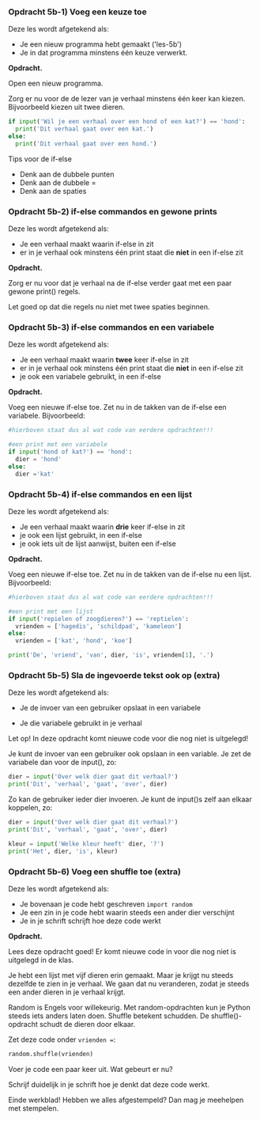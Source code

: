 ### Opdracht 5b-1) Voeg een keuze toe

Deze les wordt afgetekend als:

- Je een nieuw programma hebt gemaakt ('les-5b')
- Je in dat programma minstens één keuze verwerkt.

**Opdracht.** 

Open een nieuw programma.

Zorg er nu voor de de lezer van je verhaal minstens één keer kan kiezen. 
Bijvoorbeeld kiezen uit twee dieren.

```python
if input('Wil je een verhaal over een hond of een kat?') == 'hond':
  print('Dit verhaal gaat over een kat.')
else:
  print('Dit verhaal gaat over een hond.')
```

Tips voor de if-else

* Denk aan de dubbele punten
* Denk aan de dubbele =
* Denk aan de spaties



### Opdracht 5b-2) if-else commandos en gewone prints

Deze les wordt afgetekend als:

- Je een verhaal maakt waarin if-else in zit
- er in je verhaal ook minstens één print staat die **niet** in een if-else zit

**Opdracht.** 

Zorg er nu voor dat je verhaal na de if-else verder gaat met een paar gewone print() regels.

Let goed op dat die regels nu niet met twee spaties beginnen.



### Opdracht 5b-3) if-else commandos en een variabele

Deze les wordt afgetekend als:

- Je een verhaal maakt waarin **twee** keer if-else in zit
- er in je verhaal ook minstens één print staat die **niet** in een if-else zit
- je ook een variabele gebruikt, in een if-else

**Opdracht.** 

Voeg een nieuwe if-else toe. Zet nu in de takken van de if-else een variabele. Bijvoorbeeld:

```python
#hierboven staat dus al wat code van eerdere opdrachten!!!

#een print met een variabele
if input('hond of kat?') == 'hond':
  dier = 'hond'
else:
  dier ='kat'

```



### Opdracht 5b-4) if-else commandos en een lijst

Deze les wordt afgetekend als:

- Je een verhaal maakt waarin **drie** keer if-else in zit
- je ook een lijst gebruikt, in een if-else
- je ook iets uit de lijst aanwijst, buiten een if-else

**Opdracht.** 

Voeg een nieuwe if-else toe. Zet nu in de takken van de if-else nu een lijst. Bijvoorbeeld:

```python
#hierboven staat dus al wat code van eerdere opdrachten!!!

#een print met een lijst
if input('repielen of zoogdieren?') == 'reptielen':
  vrienden = ['hagedis', 'schildpad', 'kameleon']
else:
  vrienden = ['kat', 'hond', 'koe']

print('De', 'vriend', 'van', dier, 'is', vrienden[1], '.')
```



### Opdracht 5b-5) Sla de ingevoerde tekst ook op (extra)

Deze les wordt afgetekend als:

- Je de invoer van een gebruiker opslaat in een variabele

- Je die variabele gebruikt in je verhaal

  

Let op! In deze opdracht komt nieuwe code voor die nog niet is uitgelegd!

Je kunt de invoer van een gebruiker ook opslaan in een variable. Je zet de variabele dan voor de input(), zo:

```python
dier = input('Over welk dier gaat dit verhaal?')
print('Dit', 'verhaal', 'gaat', 'over', dier)
```

Zo kan de gebruiker ieder dier invoeren. Je kunt de input()s zelf aan elkaar koppelen, zo:

```python
dier = input('Over welk dier gaat dit verhaal?')
print('Dit', 'verhaal', 'gaat', 'over', dier)

kleur = input('Welke kleur heeft' dier, '?')
print('Het', dier, 'is', kleur)
```



### Opdracht 5b-6) Voeg een shuffle toe (extra)

Deze les wordt afgetekend als:

- Je bovenaan je code hebt geschreven `import random`
- Je een zin in je code hebt waarin steeds een ander dier verschijnt
- Je in je schrift schrijft hoe deze code werkt

**Opdracht.** 

Lees deze opdracht goed! Er komt nieuwe code in voor die nog niet is uitgelegd in de klas.

Je hebt een lijst met vijf dieren erin gemaakt. Maar je krijgt nu steeds dezelfde te zien in je verhaal.
 We gaan dat nu veranderen, zodat je steeds een ander dieren in je verhaal krijgt.

Random is Engels voor willekeurig. Met random-opdrachten kun je Python steeds iets anders laten doen. Shuffle betekent schudden. De shuffle()-opdracht schudt de dieren door elkaar.

Zet deze code onder `vrienden =`:

```python
random.shuffle(vrienden)
```

Voer je code een paar keer uit. Wat gebeurt er nu?

Schrijf duidelijk in je schrift hoe je denkt dat deze code werkt.

Einde werkblad! Hebben we alles afgestempeld? Dan mag je meehelpen met stempelen.